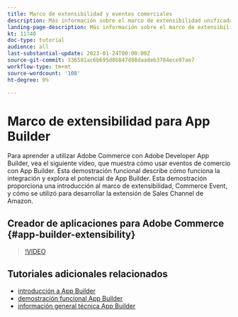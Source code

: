 ```yaml
---
title: Marco de extensibilidad y eventos comerciales
description: Más información sobre el marco de extensibilidad unificada y la tarde del comercio
landing-page-description: Más información sobre el marco de extensibilidad unificada y la tarde del comercio
kt: 11740
doc-type: tutorial
audience: all
last-substantial-update: 2023-01-24T00:00:00Z
source-git-commit: 336581ac6b695d8b847d88daadeb3784ece97ae7
workflow-type: tm+mt
source-wordcount: '108'
ht-degree: 0%

---
```



# Marco de extensibilidad para App Builder

Para aprender a utilizar Adobe Commerce con Adobe Developer App Builder, vea el siguiente vídeo, que muestra cómo usar eventos de comercio con App Builder. Esta demostración funcional describe cómo funciona la integración y explora el potencial de App Builder. Esta demostración proporciona una introducción al marco de extensibilidad, Commerce Event, y cómo se utilizó para desarrollar la extensión de Sales Channel de Amazon.

## Creador de aplicaciones para Adobe Commerce {#app-builder-extensibility}

>[!VIDEO](https://video.tv.adobe.com/v/3413328)

## Tutoriales adicionales relacionados

- [introducción a App Builder](../app-builder/introduction-to-app-builder.md)
- [demostración funcional App Builder](../app-builder/app-builder-functional-demonstration.md)
- [información general técnica App Builder](../app-builder/app-builder-technical-overview.md)
